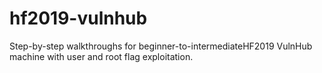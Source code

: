 # hf2019-vulnhub
Step-by-step walkthroughs for beginner-to-intermediateHF2019 VulnHub machine with user and root flag exploitation.
